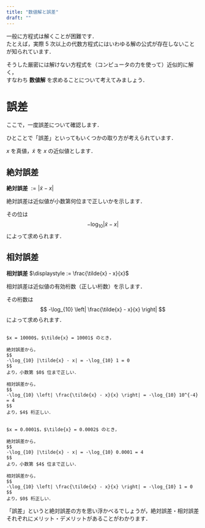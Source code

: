 ```yaml
---
title: "数値解と誤差"
draft: ""
---
```


一般に方程式は解くことが困難です．  
たとえば，実際 $5$ 次以上の代数方程式にはいわゆる解の公式が存在しないことが知られています．

そうした厳密には解けない方程式を（コンピュータの力を使って）近似的に解く，  
すなわち **数値解** を求めることについて考えてみましょう．

# 誤差

ここで，一度誤差について確認します．

ひとことで「誤差」といってもいくつかの取り方が考えられています．

$x$ を真値，$\tilde{x}$ を $x$ の近似値とします．

## 絶対誤差

**絶対誤差** $\displaystyle := |\tilde{x} - x|$

絶対誤差は近似値が小数第何位まで正しいかを示します．

その位は
$$
-\log_{10} |\tilde{x} - x|
$$
によって求められます．

## 相対誤差

**相対誤差** $\displaystyle := \frac{\tilde{x} - x}{x}$

相対誤差は近似値の有効桁数（正しい桁数）を示します．

その桁数は
$$
-\log_{10} \left| \frac{\tilde{x} - x}{x} \right|
$$
によって求められます．

```spoiler:open:例1

$x = 10000$，$\tilde{x} = 10001$ のとき，

絶対誤差から，
$$
-\log_{10} |\tilde{x} - x| = -\log_{10} 1 = 0
$$
より，小数第 $0$ 位まで正しい．

相対誤差から，
$$
-\log_{10} \left| \frac{\tilde{x} - x}{x} \right| = -\log_{10} 10^{-4} = 4
$$
より，$4$ 桁正しい．

```

```spoiler:open:例2

$x = 0.0001$，$\tilde{x} = 0.0002$ のとき，

絶対誤差から，
$$
-\log_{10} |\tilde{x} - x| = -\log_{10} 0.0001 = 4
$$
より，小数第 $4$ 位まで正しい．

相対誤差から，
$$
-\log_{10} \left| \frac{\tilde{x} - x}{x} \right| = -\log_{10} 1 = 0
$$
より，$0$ 桁正しい．

```

「誤差」というと絶対誤差の方を思い浮かべるでしょうが，絶対誤差・相対誤差それぞれにメリット・デメリットがあることがわかります．
